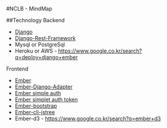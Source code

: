 #NCLB - MindMap

##Technology
Backend
- [Django](https://www.djangoproject.com/)
- [Django-Rest-Framework](http://www.django-rest-framework.org/)
- Mysql or PostgreSql
- Heroku or AWS - <https://www.google.co.kr/search?q=deploy+django+ember>

Frontend
- [Ember](http://emberjs.com/)
- [Ember-Django-Adapter](http://dustinfarris.com/ember-django-adapter/)
- [Ember simple auth](https://github.com/simplabs/ember-simple-auth)
- [Ember simplet auth token](https://github.com/jpadilla/ember-simple-auth-token)
- [Ember-bootstrap](http://kaliber5.github.io/ember-bootstrap/)
- [Ember-cli-jstree](https://github.com/ritesh83/ember-cli-jstree)
- Ember-d3 - <https://www.google.co.kr/search?q=ember+d3>
